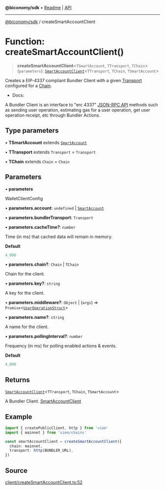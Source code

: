 **@biconomy/sdk** • [Readme](../README.md) \| [API](../globals.md)

***

[@biconomy/sdk](../README.md) / createSmartAccountClient

# Function: createSmartAccountClient()

> **createSmartAccountClient**\<`TSmartAccount`, `TTransport`, `TChain`\>(`parameters`): [`SmartAccountClient`](../type-aliases/SmartAccountClient.md)\<`TTransport`, `TChain`, `TSmartAccount`\>

Creates a EIP-4337 compliant Bundler Client with a given [Transport](https://viem.sh/docs/clients/intro.html) configured for a [Chain](https://viem.sh/docs/clients/chains.html).

- Docs:

A Bundler Client is an interface to "erc 4337" [JSON-RPC API](https://eips.ethereum.org/EIPS/eip-4337#rpc-methods-eth-namespace) methods such as sending user operation, estimating gas for a user operation, get user operation receipt, etc through Bundler Actions.

## Type parameters

• **TSmartAccount** extends [`SmartAccount`](../type-aliases/SmartAccount.md)

• **TTransport** extends `Transport` = `Transport`

• **TChain** extends `Chain` = `Chain`

## Parameters

• **parameters**

WalletClientConfig

• **parameters\.account**: `undefined` \| [`SmartAccount`](../type-aliases/SmartAccount.md)

• **parameters\.bundlerTransport**: `Transport`

• **parameters\.cacheTime?**: `number`

Time (in ms) that cached data will remain in memory.

**Default**
```ts
4_000
```

• **parameters\.chain?**: `Chain` \| `TChain`

Chain for the client.

• **parameters\.key?**: `string`

A key for the client.

• **parameters\.middleware?**: `Object` \| (`args`) => `Promise`\<[`UserOperationStruct`](../type-aliases/UserOperationStruct.md)\>

• **parameters\.name?**: `string`

A name for the client.

• **parameters\.pollingInterval?**: `number`

Frequency (in ms) for polling enabled actions & events.

**Default**
```ts
4_000
```

## Returns

[`SmartAccountClient`](../type-aliases/SmartAccountClient.md)\<`TTransport`, `TChain`, `TSmartAccount`\>

A Bundler Client. [SmartAccountClient](../type-aliases/SmartAccountClient.md)

## Example

```ts
import { createPublicClient, http } from 'viem'
import { mainnet } from 'viem/chains'

const smartAccountClient = createSmartAccountClient({
  chain: mainnet,
  transport: http(BUNDLER_URL),
})
```

## Source

[client/createSmartAccountClient.ts:52](https://github.com/bcnmy/sdk/blob/main/src/client/createSmartAccountClient.ts#L52)
